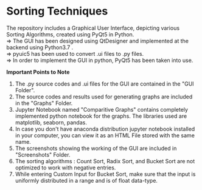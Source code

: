 # Sorting Techniques
The repository includes a Graphical User Interface, depicting various Sorting Algorithms, created using PyQt5 in Python. <br>
=> The GUI has been designed using QtDesigner and implemented at the backend using Python3.7 .<br>
=> pyuic5 has been used to convert .ui files to .py files.<br>
=> In order to implement the GUI in python, PyQt5 has been taken into use.<br>

**Important Points to Note**

1. The .py source codes and .ui files for the GUI are contained in the "GUI Folder".
2. The source codes and results used for generating graphs are included in the "Graphs" Folder.
3. Jupyter Notebook named "Comparitive Graphs" contains completely implemented python notebook for the graphs. The libraries used are matplotlib, seaborn, pandas. 
4. In case you don't have anaconda distribution jupyter notebook installed in your computer, you can view it as an HTML File stored with the same name.
6. The screenshots showing the working of the GUI are included in "Screenshots" Folder.
7. The sorting algorithms : Count Sort, Radix Sort, and Bucket Sort are not optimized to work with negative entries.
8. While entering Custom Input for Bucket Sort, make sure that the input is uniformly distributed in a range and is of float data-type.
